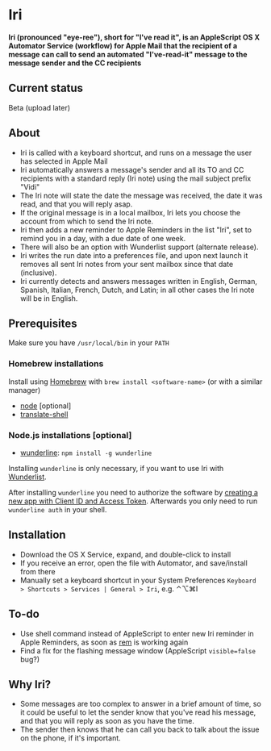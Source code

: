 # Iri
**Iri (pronounced "eye-ree"), short for "I've read it", is an AppleScript OS X Automator Service (workflow) for Apple Mail that the recipient of a message can call to send an automated "I've-read-it" message to the message sender and the CC recipients**

## Current status
Beta (upload later)

## About
* Iri is called with a keyboard shortcut, and runs on a message the user has selected in Apple Mail
* Iri automatically answers a message's sender and all its TO and CC recipients with a standard reply (Iri note) using the mail subject prefix "Vidi"
* The Iri note will state the date the message was received, the date it was read, and that you will reply asap.
* If the original message is in a local mailbox, Iri lets you choose the account from which to send the Iri note.
* Iri then adds a new reminder to Apple Reminders in the list "Iri", set to remind you in a day, with a due date of one week.
* There will also be an option with Wunderlist support (alternate release).
* Iri writes the run date into a preferences file, and upon next launch it removes all sent Iri notes from your sent mailbox since that date (inclusive).
* Iri currently detects and answers messages written in English, German, Spanish, Italian, French, Dutch, and Latin; in all other cases the Iri note will be in English.

## Prerequisites
Make sure you have `/usr/local/bin` in your `PATH`

### Homebrew installations
Install using [Homebrew](http://brew.sh) with `brew install <software-name>` (or with a similar manager) 
* [node](https://nodejs.org) [optional]
* [translate-shell](https://github.com/soimort/translate-shell)

### Node.js installations [optional]
* [wunderline](https://github.com/wayneashleyberry/wunderline): `npm install -g wunderline`

Installing `wunderline` is only necessary, if you want to use Iri with [Wunderlist](https://www.wunderlist.com).

After installing `wunderline` you need to authorize the software by [creating a new app with Client ID and Access Token](https://developer.wunderlist.com/apps/new). Afterwards you only need to run `wunderline auth` in your shell.

## Installation
* Download the OS X Service, expand, and double-click to install
* If you receive an error, open the file with Automator, and save/install from there
* Manually set a keyboard shortcut in your System Preferences `Keyboard > Shortcuts > Services | General > Iri`, e.g. ⌃⌥⌘I

## To-do
* Use shell command instead of AppleScript to enter new Iri reminder in Apple Reminders, as soon as [rem](https://github.com/kykim/rem) is working again
* Find a fix for the flashing message window (AppleScript `visible=false` bug?)

## Why Iri?
* Some messages are too complex to answer in a brief amount of time, so it could be useful to let the sender know that you've read his message, and that you will reply as soon as you have the time.
* The sender then knows that he can call you back to talk about the issue on the phone, if it's important.
